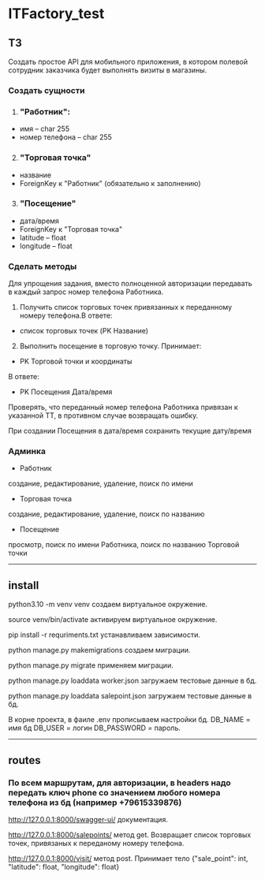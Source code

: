 # ITFactory_test

## ТЗ
Создать простое API для мобильного приложения, в котором полевой сотрудник заказчика будет выполнять визиты в магазины.
### Создать сущности
1. ### "Работник":
* имя – char 255
* номер телефона – char 255
2. ### "Торговая точка"
* название
* ForeignKey к "Работник" (обязательно к заполнению) 
3. ### "Посещение"
* дата/время
* ForeignKey к "Торговая точка"
* latitude – float
* longitude – float
### Сделать методы
Для упрощения задания, вместо полноценной авторизации передавать в каждый запрос номер телефона Работника.
1. Получить список торговых точек привязанных к переданному номеру телефона.В ответе:
* список торговых точек (PK Название)
2. Выполнить посещение в торговую точку. Принимает:
* PK Торговой точки и координаты

В ответе:
* PK Посещения Дата/время

Проверять, что переданный номер телефона Работника привязан к
указанной ТТ, в противном случае возвращать ошибку.

При создании Посещения в дата/время сохранить текущие дату/время

### Админка
* Работник

создание, редактирование, удаление, поиск по имени   

* Торговая точка

создание, редактирование, удаление, поиск по названию

* Посещение

просмотр, поиск по имени Работника, поиск по названию Торговой точки

---
 ## install

python3.10 -m venv venv  создаем виртуальное окружение.

source venv/bin/activate  активируем виртуальное окружение.

pip install -r requriments.txt  устанавливаем зависимости.

python manage.py makemigrations  создаем миграции.

python manage.py migrate  применяем миграции.

python manage.py loaddata worker.json  загружаем тестовые данные в бд.

python manage.py loaddata salepoint.json  загружаем тестовые данные в бд.

В корне проекта, в фаиле  .env прописываем настройки бд. DB_NAME = имя бд DB_USER = логин DB_PASSWORD = пароль.

---
## routes

### По всем маршрутам, для авторизации, в headers надо передать ключ phone со значением любого номера телефона из бд (например +79615339876)

http://127.0.0.1:8000/swagger-ui/  документация.

http://127.0.0.1:8000/salepoints/  метод get. Возвращает список торговых точек, привязаных к переданому номеру телефона.

http://127.0.0.1:8000/visit/  метод post. Принимает тело {"sale_point": int,
"latitude": float,
"longitude": float}









